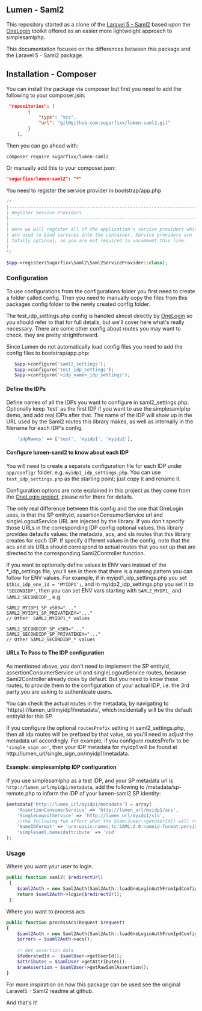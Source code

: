 ## Lumen - Saml2

This repository started as a clone of the [Laravel 5 - Saml2](https://github.com/aacotroneo/laravel-saml2) based upon the [OneLogin](https://github.com/onelogin/php-saml) toolkit offered as an easier more lightweight approach to simplesamlphp.

This documentation focuses on the differences between this package and the Laravel 5 - Saml2 package. 




## Installation - Composer

You can install the package via composer but first you need to add the following to your composer.jsin:
```json
 "repositories": [
        {
            "type": "vcs",
            "url": "git@github.com:sugarfixx/lumen-saml2.git"
        }
    ],
```
Then you can go ahead with:
```
composer require sugarfixx/lumen-saml2
```
Or manually add this to your composer.json:

```json
"sugarfixx/lumen-saml2": "*"
```

You need to register the service provider in bootstrap/app.php

```php
/*
|--------------------------------------------------------------------------
| Register Service Providers
|--------------------------------------------------------------------------
|
| Here we will register all of the application's service providers which
| are used to bind services into the container. Service providers are
| totally optional, so you are not required to uncomment this line.
|
*/

$app->register(Sugarfixx\Saml2\Saml2ServiceProvider::class);
```


### Configuration

To use configurations from the configurations folder you first need to create a folder called config.
Then you need to manually copy the files from this packages config folder to the newly created config folder.

The test_idp_settings.php config is handled almost directly by  [OneLogin](https://github.com/onelogin/php-saml) so you should refer to that for full details, but we'll cover here what's really necessary. There are some other config about routes you may want to check, they are pretty strightforward.

Since Lumen do not automatically load config files you need to add the config files to bootstrap/app.php:

```php
   $app->configure('saml2_settings');
   $app->configure('test_idp_settings');
   $app->configure('<idp_name>_idp_settings');
```

#### Define the IDPs
Define names of all the IDPs you want to configure in saml2_settings.php. Optionally keep 'test' as the first IDP if you want to use the simplesamlphp demo, and add real IDPs after that. The name of the IDP will show up in the URL used by the Saml2 routes this library makes, as well as internally in the filename for each IDP's config.


```php
    'idpNames' => ['test', 'myidp1', 'myidp2'],
```

#### Configure lumen-saml2 to know about each IDP

You will need to create a separate configuration file for each IDP under `app/config/` folder. e.g. `myidp1_idp_settings.php`. You can use `test_idp_settings.php` as the starting point; just copy it and rename it.

Configuration options are note explained in this project as they come from the [OneLogin project](https://github.com/onelogin/php-saml), please refer there for details.

The only real difference between this config and the one that OneLogin uses, is that the SP entityId, assertionConsumerService url and singleLogoutService URL are injected by the library. If you don't specify those URLs in the corresponding IDP config optional values, this library provides defaults values: the metadata, acs, and sls routes that this library creates for each IDP. If specify different values in the config, note that the acs and sls URLs should correspond to actual routes that you set up that are directed to the corresponding Saml2Controller function.

If you want to optionally define values in ENV vars instead of the \*\_idp_settings file, you'll see in there that there is a naming pattern you can follow for ENV values. For example, if in myipd1_idp_settings.php you set `$this_idp_env_id = 'MYIDP1';`, and in myidp2_idp_settings.php you set it to `'SECONDIDP'`, then you can set ENV vars starting with `SAML2_MYDP1_` and `SAML2_SECONDIDP_`, e.g.
```env
SAML2_MYIDP1_SP_x509="..."
SAML2_MYIDP1_SP_PRIVATEKEY="..."
// Other  SAML2_MYIDP1_* values

SAML2_SECONDIDP_SP_x509="..."
SAML2_SECONDIDP_SP_PRIVATEKEY="..."
// Other SAML2_SECONDIDP_* values
```

#### URLs To Pass to The IDP configuration
As mentioned above, you don't need to implement the SP entityId, assertionConsumerService url and singleLogoutService routes, because Saml2Controller already does by default. But you need to know these routes, to provide them to the configuration of your actual IDP, i.e. the 3rd party you are asking to authenticate users.

You can check the actual routes in the metadata, by navigating to 'http(s)://lumen_url/myidp1/metadata', which incidentally will be the default entityId for this SP.

If you configure the optional `routesPrefix` setting in saml2_settings.php, then all idp routes will be prefixed by that value, so you'll need to adjust the metadata url accordingly. For example, if you configure routesPrefix to be `'single_sign_on'`, then your IDP metadata for myidp1 will be found at http://lumen_url/single_sign_on/myidp1/metadata.

#### Example: simplesamlphp IDP configuration
If you use simplesamlphp as a test IDP, and your SP metadata url is `http://lumen_url/myidp1/metadata`, add the following to /metadata/sp-remote.php to inform the IDP of your lumen-saml2 SP identity:

```php
$metadata['http://lumen_url/myidp1/metadata'] = array(
    'AssertionConsumerService' => 'http://lumen_url/myidp1/acs',
    'SingleLogoutService' => 'http://lumen_url/myidp1/sls',
    //the following two affect what the $Saml2user->getUserId() will return
    'NameIDFormat' => 'urn:oasis:names:tc:SAML:2.0:nameid-format:persistent',
    'simplesaml.nameidattribute' => 'uid' 
);
```


### Usage

Where you want your user to login.
```php
public function saml2( $redirectUrl)
 {
    $saml2Auth = new Saml2Auth(Saml2Auth::loadOneLoginAuthFromIpdConfig('<idp_name>'));
    return $saml2Auth->login($redirectUrl);    
 };
```

Where you want to process acs

```php
public function processAcs(Request $request)
{
    $saml2Auth = new Saml2Auth(Saml2Auth::loadOneLoginAuthFromIpdConfig('<idp_name>'));
    $errors = $saml2Auth->acs();
    
    // Get assertion data
    $federatedId =  $samlUser->getUserId();
    $attributes = $samlUser->getAttributes();
    $rawAssertion = $samlUser->getRawSamlAssertion();
}
```

For more inspiration on how this package can be used see the original Laravel5 - Saml2 readme at github.

And that's it!
